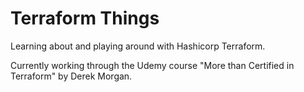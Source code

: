# Terraform Things

Learning about and playing around with Hashicorp Terraform.

Currently working through the Udemy course "More than Certified in Terraform" by Derek Morgan.
